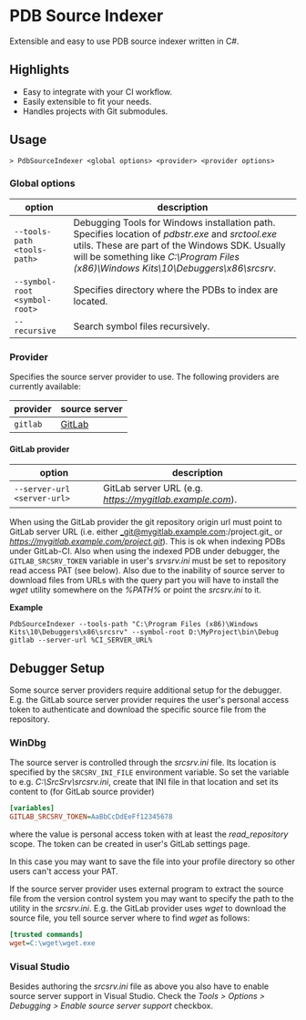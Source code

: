 # PDB Source Indexer

Extensible and easy to use PDB source indexer written in C#.

## Highlights

* Easy to integrate with your CI workflow.
* Easily extensible to fit your needs.
* Handles projects with Git submodules.

## Usage

```
> PdbSourceIndexer <global options> <provider> <provider options>
```

### Global options

|option|description|
|------|-----------|
|`--tools-path <tools-path>`|Debugging Tools for Windows installation path. Specifies location of _pdbstr.exe_ and _srctool.exe_ utils. These are part of the Windows SDK. Usually will be something like _C:\Program Files (x86)\Windows Kits\10\Debuggers\x86\srcsrv_.|
|`--symbol-root <symbol-root>`|Specifies directory where the PDBs to index are located.|
|`--recursive`|Search symbol files recursively.|

### Provider

Specifies the source server provider to use. The following providers are currently available:

|provider|source server|
|--------|-------------|
|`gitlab`|[GitLab](https://www.gitlab.com)|

#### GitLab provider

|option|description|
|------|-----------|
|`--server-url <server-url>`|GitLab server URL (e.g. _https://mygitlab.example.com_).|

When using the GitLab provider the git repository origin url must point to GitLab server URL (i.e. either _git@mygitlab.example.com:/project.git_ or _https://mygitlab.example.com/project.git_). This is ok when indexing PDBs under GitLab-CI.
Also when using the indexed PDB under debugger, the `GITLAB_SRCSRV_TOKEN` variable in user's _srvsrv.ini_ must be set to repository read access PAT (see below). Also due to the inability of source server to download files from URLs with the query part you will have to install the _wget_ utility somewhere on the _%PATH%_ or point the _srcsrv.ini_ to it.

**Example**

```
PdbSourceIndexer --tools-path "C:\Program Files (x86)\Windows Kits\10\Debuggers\x86\srcsrv" --symbol-root D:\MyProject\bin\Debug gitlab --server-url %CI_SERVER_URL%
```

## Debugger Setup

Some source server providers require additional setup for the debugger. E.g. the GitLab source server provider requires the user's personal access token to authenticate and download the specific source file from the repository.

### WinDbg

The source server is controlled through the _srcsrv.ini_ file. Its location is specified by the `SRCSRV_INI_FILE` environment variable. So set the variable to e.g. _C:\SrcSrv\srcsrv.ini_, create that INI file in that location and set its content to (for GitLab source provider)

```ini
[variables]
GITLAB_SRCSRV_TOKEN=AaBbCcDdEeFf12345678
```

where the value is personal access token with at least the _read_repository_ scope. The token can be created in user's GitLab settings page.

In this case you may want to save the file into your profile directory so other users can't access your PAT.

If the source server provider uses external program to extract the source file from the version control system you may want to specify the path to the utility in the _srcsrv.ini_. E.g. the GitLab provider uses _wget_ to download the source file, you tell source server where to find _wget_ as follows:

```ini
[trusted commands]
wget=C:\wget\wget.exe
```

### Visual Studio

Besides authoring the _srcsrv.ini_ file as above you also have to enable source server support in Visual Studio. Check the _Tools > Options > Debugging > Enable source server support_ checkbox.
